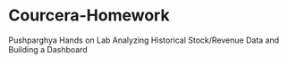 # Courcera-Homework
Pushparghya Hands on Lab Analyzing Historical Stock/Revenue Data and Building a Dashboard
